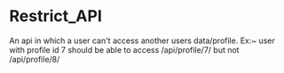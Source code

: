 # Restrict_API
An api in which a user can't access another users data/profile. Ex:~ user with profile id 7 should be able to access /api/profile/7/ but not /api/profile/8/
